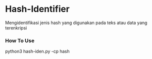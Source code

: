 # Hash-Identifier
<p>Mengidentifikasi jenis hash yang digunakan pada teks atau data yang terenkripsi</p>

<h3>How To Use</h3>
<p>python3 hash-iden.py -cp hash</p>
